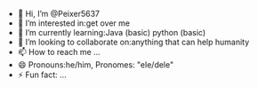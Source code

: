 - 👋 Hi, I’m @Peixer5637
- 👀 I’m interested in:get over me
- 🌱 I’m currently learning:Java (basic) python (basic)
- 💞️ I’m looking to collaborate on:anything that can help humanity
- 📫 How to reach me ...
- 😄 Pronouns:he/him, Pronomes: "ele/dele"
- ⚡ Fun fact: ...

<!---
Peixer5637/Peixer5637 is a ✨ special ✨ repository because its `README.md` (this file) appears on your GitHub profile.
You can click the Preview link to take a look at your changes.
--->

